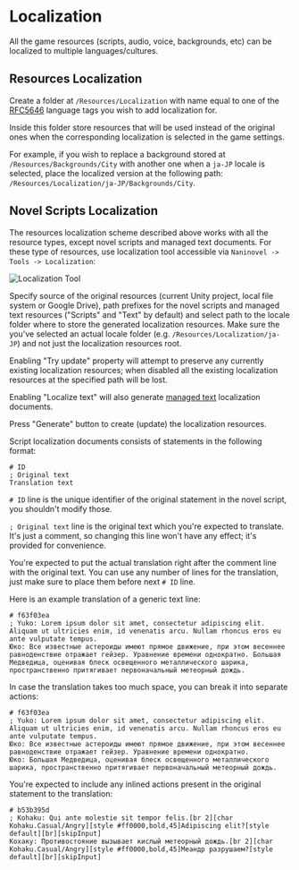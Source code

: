 ﻿# Localization

All the game resources (scripts, audio, voice, backgrounds, etc) can be localized to multiple languages/cultures.

## Resources Localization

Create a folder at `/Resources/Localization` with name equal to one of the [RFC5646](https://gist.github.com/Elringus/db90d9c74f13c00fa35131e61d1b73cb) language tags you wish to add localization for.

Inside this folder store resources that will be used instead of the original ones when the corresponding localization is selected in the game settings. 

For example, if you wish to replace a background stored at `/Resources/Backgrounds/City` with another one when a `ja-JP` locale is selected, place the localized version at the following path: `/Resources/Localization/ja-JP/Backgrounds/City`.

## Novel Scripts Localization

The resources localization scheme described above works with all the resource types, except novel scripts and managed text documents. For these type of resources, use localization tool accessible via `Naninovel -> Tools -> Localization`:

![Localization Tool](https://i.gyazo.com/cb521d2645830988563a7907f05170c8.png)

Specify source of the original resources (current Unity project, local file system or Google Drive), path prefixes for the novel scripts and managed text resources ("Scripts" and "Text" by default) and select path to the locale folder where to store the generated localization resources. Make sure the you've selected an actual locale folder (e.g. `/Resources/Localization/ja-JP`) and not just the localization resources root. 

Enabling "Try update" property will attempt to preserve any currently existing localization resources; when disabled all the existing localization resources at the specified path will be lost.

Enabling "Localize text" will also generate [managed text](/guide/managed-text.md) localization documents.

Press "Generate" button to create (update) the localization resources.

Script localization documents consists of statements in the following format:

```
# ID
; Original text
Translation text
```

`# ID` line is the unique identifier of the original statement in the novel script, you shouldn't modify those.

`; Original text` line is the original text which you're expected to translate. It's just a comment, so changing this line won't have any effect; it's provided for convenience.

You're expected to put the actual translation right after the comment line with the original text. You can use any number of lines for the translation, just make sure to place them before next `# ID` line. 

Here is an example translation of a generic text line:

```
# f63f03ea
; Yuko: Lorem ipsum dolor sit amet, consectetur adipiscing elit. Aliquam ut ultricies enim, id venenatis arcu. Nullam rhoncus eros eu ante vulputate tempus.
Юко: Все известные астероиды имеют прямое движение, при этом весеннее равноденствие отражает гейзер. Уравнение времени однократно. Большая Медведица, оценивая блеск освещенного металлического шарика, пространственно притягивает первоначальный метеорный дождь.
```

In case the translation takes too much space, you can break it into separate actions:

```
# f63f03ea
; Yuko: Lorem ipsum dolor sit amet, consectetur adipiscing elit. Aliquam ut ultricies enim, id venenatis arcu. Nullam rhoncus eros eu ante vulputate tempus.
Юко: Все известные астероиды имеют прямое движение, при этом весеннее равноденствие отражает гейзер. Уравнение времени однократно.
Юко: Большая Медведица, оценивая блеск освещенного металлического шарика, пространственно притягивает первоначальный метеорный дождь.
```

You're expected to include any inlined actions present in the original statement to the translation:

```
# b53b395d
; Kohaku: Qui ante molestie sit tempor felis.[br 2][char Kohaku.Casual/Angry][style #ff0000,bold,45]Adipiscing elit?[style default][br][skipInput]
Кохаку: Противостояние вызывает кислый метеорный дождь.[br 2][char Kohaku.Casual/Angry][style #ff0000,bold,45]Меандр разрушаем?[style default][br][skipInput]
```
